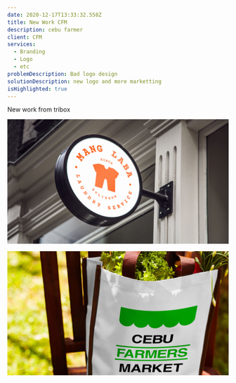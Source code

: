 ```yaml
---
date: 2020-12-17T13:33:32.558Z
title: New Work CFM
description: cebu farmer
client: CFM
services:
  - Branding
  - Logo
  - etc
problemDescription: Bad logo design
solutionDescription: new logo and more marketting
isHighlighted: true
---
```

New work from tribox

![manglaba](../assets/highlight-work-manglaba.jpg "mangalba")

![cfm](../assets/highlight-work-cfm.jpg "cfm")